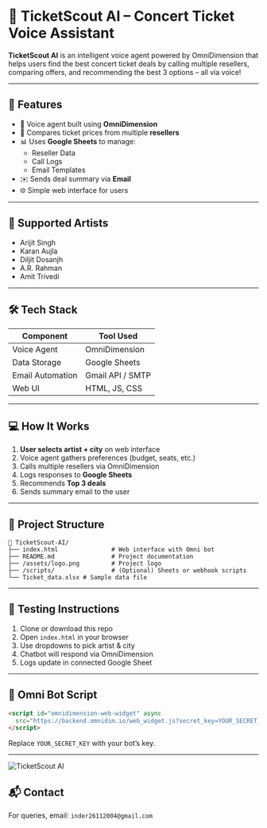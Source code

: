 
# 🎵 TicketScout AI – Concert Ticket Voice Assistant

**TicketScout AI** is an intelligent voice agent powered by OmniDimension that helps users find the best concert ticket deals by calling multiple resellers, comparing offers, and recommending the best 3 options – all via voice!

---

## 🚀 Features

- 🧠 Voice agent built using **OmniDimension**
- 🔎 Compares ticket prices from multiple **resellers**
- 📊 Uses **Google Sheets** to manage:
  - Reseller Data
  - Call Logs
  - Email Templates
- ✉️ Sends deal summary via **Email**
- 🌐 Simple web interface for users

---

## 🎯 Supported Artists

- Arijit Singh  
- Karan Aujla  
- Diljit Dosanjh  
- A.R. Rahman  
- Amit Trivedi

---

## 🛠 Tech Stack

| Component         | Tool Used         |
|------------------|-------------------|
| Voice Agent       | OmniDimension     |
| Data Storage      | Google Sheets     |
| Email Automation  | Gmail API / SMTP  |
| Web UI            | HTML, JS, CSS     |

---

## 💻 How It Works

1. **User selects artist + city** on web interface  
2. Voice agent gathers preferences (budget, seats, etc.)  
3. Calls multiple resellers via OmniDimension  
4. Logs responses to **Google Sheets**  
5. Recommends **Top 3 deals**  
6. Sends summary email to the user

---

## 📂 Project Structure

```
📁 TicketScout-AI/
├── index.html               # Web interface with Omni bot
├── README.md                # Project documentation
├── /assets/logo.png         # Project logo
├── /scripts/                # (Optional) Sheets or webhook scripts
└── Ticket_data.xlsx # Sample data file
```

---

## 🧪 Testing Instructions

1. Clone or download this repo
2. Open `index.html` in your browser
3. Use dropdowns to pick artist & city
4. Chatbot will respond via OmniDimension
5. Logs update in connected Google Sheet

---

## 🔐 Omni Bot Script

```html
<script id="omnidimension-web-widget" async 
  src="https://backend.omnidim.io/web_widget.js?secret_key=YOUR_SECRET_KEY">
</script>
```

Replace `YOUR_SECRET_KEY` with your bot’s key.

---


![TicketScout AI ](./Images/Ticket-image.pngimages/)



## 📬 Contact

For queries, email: `inder26112004@gmail.com`  
